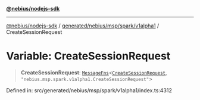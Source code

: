 [**@nebius/nodejs-sdk**](../../../../../../README.md)

---

[@nebius/nodejs-sdk](../../../../../../README.md) / [generated/nebius/msp/spark/v1alpha1](../README.md) / CreateSessionRequest

# Variable: CreateSessionRequest

> **CreateSessionRequest**: [`MessageFns`](../../../../../../runtime/protos/core/interfaces/MessageFns.md)\<[`CreateSessionRequest`](../interfaces/CreateSessionRequest.md), `"nebius.msp.spark.v1alpha1.CreateSessionRequest"`\>

Defined in: src/generated/nebius/msp/spark/v1alpha1/index.ts:4312
